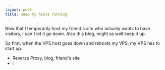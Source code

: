 ```yaml
---
layout: post
title: Keep my hosts running
---
```

Now that I temporarily host my friend's site who actually wants to have visitors,
I can't let it go down.  Also this blog, might as well keep it up.
  
So first, when the VPS host goes down and reboots my VPS, my VPS has to start up.

  
* Reverse Proxy, blog, friend's site
* l
  

